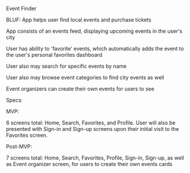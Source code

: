 Event Finder

BLUF: App helps user find local events and purchase tickets

App consists of an events feed, displaying upcoming events in the user's city

User has ability to 'favorite' events, which automatically adds the event to the user's personal favorites dashboard

User also may search for specific events by name

User also may browse event categories to find city events as well

Event organizers can create their own events for users to see



Specs:

MVP: 

6 screens total: Home, Search, Favorites, and Profile. User will also be presented with Sign-in and Sign-up screens upon their initial visit to the Favorites screen.

Post-MVP:

7 screens total: Home, Search, Favorites, Profile, Sign-in, Sign-up, as well as Event organizer screen, for users to create their own events cards